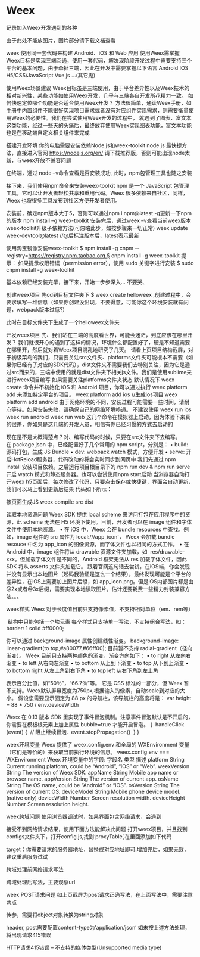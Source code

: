 # Weex
记录加入Weex开发遇到的各种

由于此处不能放图片，图片部分请下载文档查看

weex 使用同一套代码来构建 Android、iOS 和 Web 应用
使用Weex需掌握
Weex目标是实现三端互通，使用一套代码，解决现阶段开发过程中需要支持三个平台的基本问题，由于牵扯三端，因此在开发中需要掌握以下语言
Android
IOS
H5/CSS/JavaScript
Vue.js
…(其它鬼)


使用Weex场景建议
Weex目标虽是三端使用，由于平台差异性以及Weex技术的相对新兴性，某些功能如使用Weex开发，几乎与三端各自开发所花精力一致。
如何快速定位哪个功能是否适合使用Weex开发？
方法很简单，通读Weex手册，如手册中内置组件不能很好实现项目需求或者没有对应组件实现需求，则需要衡量使用Weex的必要性。我们在尝试使用Weex开发的过程中，
就遇到了图表、富文本这类功能，经过一些天的头痛后，最终放弃使用Weex实现图表功能，富文本功能也是在移动端自定义相关组件来完成

搭建开发环境
你的电脑需要安装依赖Node.js和weex-toolkit
node.js
最快捷方法，直接进入官网 https://nodejs.org/en/  请下载推荐版，否则可能出现node太新，与weex开放不兼容问题

在终端，通过 node –v命令查看是否安装成功,  此时，npm包管理工具也随之安装


接下来，我们使用npm命令来安装weex-toolkit
npm 是一个 JavaScript 包管理工具，它可以让开发者轻松共享和重用代码。Weex 很多依赖来自社区，同样，Weex 也将很多工具发布到社区方便开发者使用。

安装前，确定npm版本大于5，否则可以通过npm i npm@latest -g更新一下npm的版本
npm install –g weex-toolkit
安装完后，通过weex –v查看当前weex版本
weex-toolkit升级子依赖方法(可忽略此步，如按步骤来一切正常)
weex update weex-devtool@latest //@后标注版本后，latest表示最新

使用淘宝镜像安装weex-toolkit
$ npm install -g cnpm --registry=https://registry.npm.taobao.org $ cnpm install -g weex-toolkit
提示：
如果提示权限错误（permission error），使用 sudo 关键字进行安装
$ sudo cnpm install -g weex-toolkit

基本依赖已经安装完毕，接下来，开始一步步深入…
不要哭、



创建weex项目
先cd到目标文件夹下
$ weex create helloweex  ,创建过程中，会要求填写一堆信息（如果你创建没出现，不要得意，可能你这个环境安装就有问题，webpack版本过低?）

此时在目标文件夹下生成了一个helloweex文件夹

开发weex项目
先、我们站在三端的高度看世界，可能会迷茫，到底应该在哪里开发？
我们就很开心的遇到了这样的情况，环境什么都配置好了，硬是不知道需要在哪里开，然后就对着Weex项目混乱地研究了几天。
请看上页项目结构截屏，对于初级菜鸟的我们，只需要关注src文件夹、platforms文件夹可能根本不需要（如果你已经有了对应的SDK代码），dist文件夹不需要我们去特别关注，因为它是通过src而来的，三端中使用的就是dist文件夹下相关js文件。我们是使用sublime来进行weex项目编写
如果需要关注platforms文件夹状态
默认情况下 weex create 命令并不初始化 iOS 和 Android 项目，你可以通过执行 weex platform add 来添加特定平台的项目。
weex platform add ios   //生成ios项目 weex platform add android
由于网络环境的不同，安装过程可能需要一些时间，请耐心等待。如果安装失败，请确保自己的网络环境畅通。
不建议使用
weex run ios weex run android weex run web
这几个命令在模拟器上启动，因为体验下来真的很差，你如果是这几端的开发人员，相信有你已经习惯的方式去启动的

现在是不是大概清楚点？对、编写代码的时候，只要在src文件夹下去编写。
在 package.json 中，已经配置好了几个常用的 npm script，分别是：
•	build: 源码打包，生成 JS Bundle
•	dev: webpack watch 模式，方便开发
•	serve: 开启HotReload服务器，代码改动的将会实时同步到网页中
我们先通过 npm install 安装项目依赖。之后运行项目根目录下的 npm run dev & npm run serve开启 watch 模式和静态服务器。也可以尝试使用npm start启动
当浏览器自动打开weex h5页面后，每次修改了代码，只要点击保存或快捷键，界面会自动更新，我们可以马上看到更新后结果
代码如下所示：
<template>   <div class="wrapper" @click="update">     <image :src="logoUrl" class="logo"></image>     <text class="title">Hello {{target}}</text>   </div> </template>  <style>   .wrapper { align-items: center; margin-top: 120px; }   .title { padding-top:40px; padding-bottom: 40px; font-size: 48px; }   .logo { width: 360px; height: 156px; }  </style>  <script>   export default {     data: {       logoUrl: 'http://img1.vued.vanthink.cn/vued08aa73a9ab65dcbd360ec54659ada97c.png',       target: 'World'     },     methods: {       update: function (e) {         this.target = 'Weex'         console.log('target:', this.target)       }     }   } </script>


按页面生成JS
weex compile src dist

读取本地资源问题
Weex SDK 提供 local scheme 来访问打包在应用程序中的资源，此 scheme 无法在 H5 环境下使用。目前，开发者可以在 image 组件和字体文件中使用本地资源。
•	在 iOS 中，Weex 会在 bundle resources 中查找。例如，image 组件的 src 属性为 local:///app_icon'， Weex 会加载 bundle resouce 中名为 app_icon 的图像资源，而字体文件也以相同的方式工作。
•	在 Android 中，image 组件将从 drawable 资源文件夹加载，如  res/drawable-xxx。但加载字体文件是不同的，Android 框架无法从 res 加载字体文件，因此 SDK 将从 asserts 文件夹加载它。
跟着官网这句话去尝试，在iOS端，你会发现并没有显示出本地图片（起码我验证是这么一个结果），最终发现可能是个平台的差异性，在iOS上需要加上图片后缀，如 app_icon.png。但是iOS内部图片都是由@2x或者@3x后缀，需要实现本地读取图片，估计还要耗费一些精力封装兼容方法。。。

weex样式
Weex 对于长度值目前只支持像素值，不支持相对单位（em、rem等）

<template>    </template> 结构中只能包括一个块元素
每个样式只支持单一写法，不支持组合写法，如：border: 1 solid #ff0000;

你可以通过 background-image 属性创建线性渐变。
background-image: linear-gradient(to top,#a80077,#66ff00);
目前暂不支持 radial-gradient（径向渐变）。
Weex 目前只支持两种颜色的渐变，渐变方向如下：
•	to right 从左向右渐变
•	to left 从右向左渐变
•	to bottom 从上到下渐变
•	to top 从下到上渐变
•	to bottom right 从左上角到右下角
•	to top left 从右下角到左上角

表示百分比值，如“50％”，“66.7％”等。
它是 CSS 标准的一部分，但 Weex 暂不支持。Weex默认屏幕宽度为750px,根据输入的像素，自动scale到对应的大小。
假设您需要显示固定为 88 px 的导航栏，该导航栏的高度将是：
var height = 88 * 750 / env.deviceWidth

Weex 在 0.13 版本 SDK 里实现了事件冒泡机制。注意事件冒泡默认是不开启的，你需要在模板根元素上加上属性 bubble=true 才能开启冒泡。
{   handleClick (event) {     // 阻止继续冒泡.     event.stopPropagation()   } }

weex环境变量
Weex 提供了 weex.config.env 和全局的 WXEnvironment 变量（它们是等价的）来获取当前执行环境的信息。
weex.config.env === WXEnvironment
Weex 环境变量中的字段:
字段名
类型
描述
platform
String
Current running platform, could be “Android”, “iOS” or “Web”.
weexVersion
String
The version of Weex SDK.
appName
String
Mobile app name or browser name.
appVersion
String
The version of current app.
osName
String
The OS name, could be “Android” or “iOS”.
osVersion
String
The version of current OS.
deviceModel
String
Mobile phone device model. (native only)
deviceWidth
Number
Screen resolution width.
deviceHeight
Number
Screen resolution height.



weex跨域问题
使用浏览器调试时，如果界面包含网络请求，会遇到


接受不到网络请求结果，使用下面方法能解决此问题
打开weex项目，并且找到configs文件夹下，打开config.js,找到‘proxyTable’,在里面添加如下代码


target：你需要请求的服务器地址，替换成对应地址即可.增加完后，如果无效，建议重启服务试试

跨域处理前网络请求写法

跨域处理后写法，主要观察url



weex POST请求问题
如上页截屏为post请求正确写法，在上面写法中，需要注意两点

传参，需要将object对象转换为string对象


header, post需要配置content-type为’application/json‘
如未按上述方法处理，将出现请求415错误

HTTP请求415错误 – 不支持的媒体类型(Unsupported media type)




